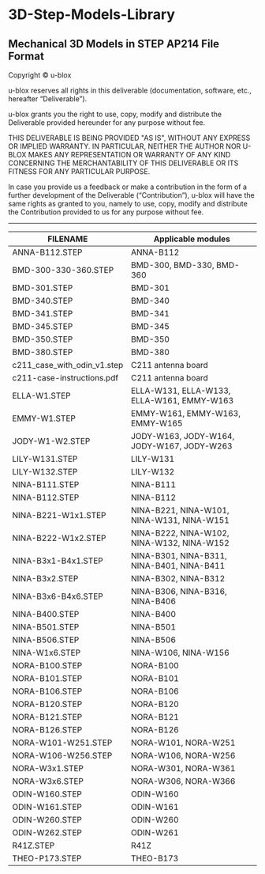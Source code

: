 # 3D-Step-Models-Library
Mechanical 3D Models in STEP AP214 File Format
--------------------------------------------------------------------------------

Copyright &copy; u-blox 

u-blox reserves all rights in this deliverable (documentation, software, etc., 
hereafter “Deliverable”). 

u-blox grants you the right to use, copy, modify and distribute the Deliverable
provided hereunder for any purpose without fee.  

THIS DELIVERABLE IS BEING PROVIDED "AS IS", WITHOUT ANY EXPRESS OR IMPLIED 
WARRANTY. IN PARTICULAR, NEITHER THE AUTHOR NOR U-BLOX MAKES ANY REPRESENTATION 
OR WARRANTY OF ANY KIND CONCERNING THE MERCHANTABILITY OF THIS DELIVERABLE 
OR ITS FITNESS FOR ANY PARTICULAR PURPOSE.

In case you provide us a feedback or make a contribution in the form of a 
further development of the Deliverable (“Contribution”), u-blox will have the 
same rights as granted to you, namely to use, copy, modify and distribute the 
Contribution provided to us for any purpose without fee.

-------------------------------------------------------------------------------

|FILENAME                   |Applicable modules |
|---------------------------|-------------------|
|ANNA-B112.STEP             |ANNA-B112|
|BMD-300-330-360.STEP       |BMD-300, BMD-330, BMD-360|
|BMD-301.STEP               |BMD-301|
|BMD-340.STEP               |BMD-340|
|BMD-341.STEP               |BMD-341|
|BMD-345.STEP               |BMD-345|
|BMD-350.STEP               |BMD-350|
|BMD-380.STEP               |BMD-380|
|c211_case_with_odin_v1.step|C211 antenna board|
|c211-case-instructions.pdf |C211 antenna board|
|ELLA-W1.STEP               |ELLA-W131, ELLA-W133, ELLA-W161, EMMY-W163|
|EMMY-W1.STEP               |EMMY-W161, EMMY-W163, EMMY-W165|
|JODY-W1-W2.STEP            |JODY-W163, JODY-W164, JODY-W167, JODY-W263|
|LILY-W131.STEP             |LILY-W131|
|LILY-W132.STEP             |LILY-W132|
|NINA-B111.STEP             |NINA-B111|
|NINA-B112.STEP             |NINA-B112|
|NINA-B221-W1x1.STEP        |NINA-B221, NINA-W101, NINA-W131, NINA-W151|
|NINA-B222-W1x2.STEP        |NINA-B222, NINA-W102, NINA-W132, NINA-W152|
|NINA-B3x1-B4x1.STEP        |NINA-B301, NINA-B311, NINA-B401, NINA-B411|
|NINA-B3x2.STEP             |NINA-B302, NINA-B312|
|NINA-B3x6-B4x6.STEP        |NINA-B306, NINA-B316, NINA-B406|
|NINA-B400.STEP             |NINA-B400|
|NINA-B501.STEP             |NINA-B501|
|NINA-B506.STEP             |NINA-B506|
|NINA-W1x6.STEP             |NINA-W106, NINA-W156|
|NORA-B100.STEP             |NORA-B100|
|NORA-B101.STEP             |NORA-B101|
|NORA-B106.STEP             |NORA-B106|
|NORA-B120.STEP             |NORA-B120|
|NORA-B121.STEP             |NORA-B121|
|NORA-B126.STEP             |NORA-B126|
|NORA-W101-W251.STEP        |NORA-W101, NORA-W251|
|NORA-W106-W256.STEP        |NORA-W106, NORA-W256|
|NORA-W3x1.STEP             |NORA-W301, NORA-W361|
|NORA-W3x6.STEP             |NORA-W306, NORA-W366|
|ODIN-W160.STEP             |ODIN-W160|
|ODIN-W161.STEP             |ODIN-W161|
|ODIN-W260.STEP             |ODIN-W260|
|ODIN-W262.STEP             |ODIN-W261|
|R41Z.STEP                  |R41Z|
|THEO-P173.STEP             |THEO-B173|

